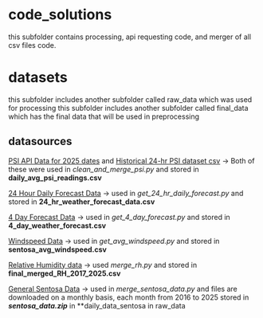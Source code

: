 # code_solutions
this subfolder contains processing, api requesting code, and merger of all csv files code.

# datasets
this subfolder includes another subfolder called raw_data which was used for processing
this subfolder includes another subfolder called final_data which has the final data that will be used in preprocessing

## datasources
[PSI API Data for 2025 dates](https://data.gov.sg/datasets/d_fe37906a0182569d891506e815e819b7/view) and [Historical 24-hr PSI dataset csv](https://data.gov.sg/datasets/d_b4cf557f8750260d229c49fd768e11ed/view) -> Both of these were used in *clean_and_merge_psi.py* and stored in **daily_avg_psi_readings.csv**

[24 Hour Daily Forecast Data](https://data.gov.sg/datasets/d_ce2eb1e307bda31993c533285834ef2b/view) -> used in *get_24_hr_daily_forecast.py* and stored in **24_hr_weather_forecast_data.csv**

[4 Day Forecast Data](https://data.gov.sg/datasets/d_f131f6e343bf8168e4057a04c4326a0a/view) -> used in *get_4_day_forecast.py* and stored in **4_day_weather_forecast.csv**

[Windspeed Data](https://data.gov.sg/datasets/d_7677738484067741bf3b56ab5d69c7e9/view) -> used in *get_avg_windspeed.py* and stored in **sentosa_avg_windspeed.csv**

[Relative Humidity data](https://data.gov.sg/datasets/d_2d3b0c4da128a9a59efca806441e1429/view) -> used *merge_rh.py* and stored in **final_merged_RH_2017_2025.csv**

[General Sentosa Data](https://www.weather.gov.sg/climate-historical-daily/) -> used in *merge_sentosa_data.py* and files are downloaded on a monthly basis, each month from 2016 to 2025 stored in ***sentosa_data.zip*** in **daily_data_sentosa in raw_data